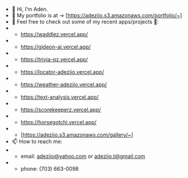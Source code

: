 - 👋 Hi, I’m Aden.
- 💞️ My portfolio is at -> [https://adeziio.s3.amazonaws.com/portfolio/~]
- 🌱 Feel free to check out some of my recent apps/projects 👀:
- - https://waddlez.vercel.app/
- - https://gideon-ai.vercel.app/
- - https://trivia-qz.vercel.app/
- - https://locator-adeziio.vercel.app/
- - https://weather-adeziio.vercel.app/
- - https://text-analysis.vercel.app/
- - https://scorekeeperz.vercel.app/
- - https://horsegotchi.vercel.app/
- - [https://adeziio.s3.amazonaws.com/gallery/~]
- 📫 How to reach me: 
- - email: adeziio@yahoo.com or adeziio.t@gmail.com
- - phone: (703) 663-0098

<!---
adeziio/adeziio is a ✨ special ✨ repository because its `README.md` (this file) appears on your GitHub profile.
You can click the Preview link to take a look at your changes.
--->
